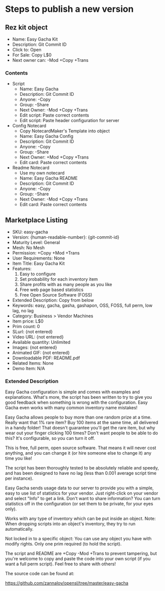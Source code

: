 # Steps to publish a new version #

## Rez kit object ##

* Name: Easy Gacha Kit
* Description: Git Commit ID
* Click to: Open
* For Sale: Copy L$0
* Next owner can: -Mod +Copy +Trans

### Contents ###

* Script
    * Name: Easy Gacha
    * Description: Git Commit ID
    * Anyone: -Copy
    * Group: -Share
    * Next Owner: -Mod +Copy +Trans
    * Edit script: Paste correct contents
    * Edit script: Paste header configuration for server
* Config Notecard
    * Copy NotecardMaker's Template into object
    * Name: Easy Gacha Config
    * Description: Git Commit ID
    * Anyone: -Copy
    * Group: -Share
    * Next Owner: +Mod +Copy +Trans
    * Edit card: Paste correct contents
* Readme Notecard
    * Use my own notecard
    * Name: Easy Gacha README
    * Description: Git Commit ID
    * Anyone: -Copy
    * Group: -Share
    * Next Owner: -Mod +Copy +Trans
    * Edit card: Paste correct contents

## Marketplace Listing ##

* SKU: easy-gacha
* Version: {human-readable-number}: {git-commit-id}
* Maturity Level: General
* Mesh: No Mesh
* Permission: +Copy +Mod +Trans
* User Requirements: None
* Item Title: Easy Gacha Kit
* Features:
    1. Easy to configure
    2. Set probability for each inventory item
    3. Share profits with as many people as you like
    4. Free web page based statistics
    5. Free Open Source Software (FOSS)
* Extended Description: Copy from below
* Keywords: easy, gacha, gasha, gashapon, OSS, FOSS, full perm, low lag, no lag
* Category: Business > Vendor Machines
* Item price: L$0
* Prim count: 0
* SLurl: {not entered}
* Video URL: {not entered}
* Available quantity: Unlimited
* Images: {not entered}
* Animated GIF: {not entered}
* Downloadable PDF: README.pdf
* Related Items: None
* Demo Item: N/A

### Extended Description ###

Easy Gacha configuration is simple and comes with examples and explanations. What's more, the script has been written to try to give you good feedback when something is wrong with the configuration. Easy Gacha even works with many common inventory name mistakes!

Easy Gacha allows people to buy more than one random prize at a time. Really want that 1% rare item? Buy 100 items at the same time, all delivered in a handy folder! That doesn't guarantee you'll get the rare item, but why wear out your finger clicking 100 times? Don't want people to be able to do this? It's configurable, so you can turn it off.

This is free, full perm, open source software. That means it will never cost anything, and you can change it (or hire someone else to change it) any time you like!

The script has been thoroughly tested to be absolutely reliable and speedy, and has been designed to have no lag (less than 0.001 average script time per instance).

Easy Gacha sends usage data to our server to provide you with a simple, easy to use list of statistics for your vendor. Just right-click on your vendor and select "Info" to get a link. Don't want to share information? You can turn statistics off in the configuration (or set them to be private, for your eyes only).

Works with any type of inventory which can be put inside an object. Note: When dropping scripts into an object's inventory, they try to run automatically.

Not locked in to a specific object: You can use any object you have with modify rights. Only one prim required (to hold the script).

The script and README are +Copy -Mod +Trans to prevent tampering, but you're welcome to copy and paste the code into your own script (if you want a full perm script). Feel free to share with others!

The source code can be found at:

https://github.com/zannalov/opensl/tree/master/easy-gacha
